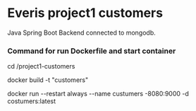 # Everis project1 customers

Java Spring Boot Backend connected to mongodb.

### Command for run Dockerfile and start container
cd /project1-customers

docker build -t "customers"

docker run --restart always --name custumers -8080:9000 -d costumers:latest
